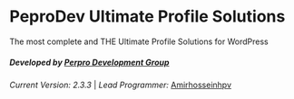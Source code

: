 **PeproDev Ultimate Profile Solutions**
=======================================

The most complete and THE Ultimate Profile Solutions for WordPress

##### **Developed by** [Perpro Development Group](https://pepro.dev/)

*Current Version: 2.3.3* \| *Lead Programmer:* [Amirhosseinhpv](https://hpv.im/)
